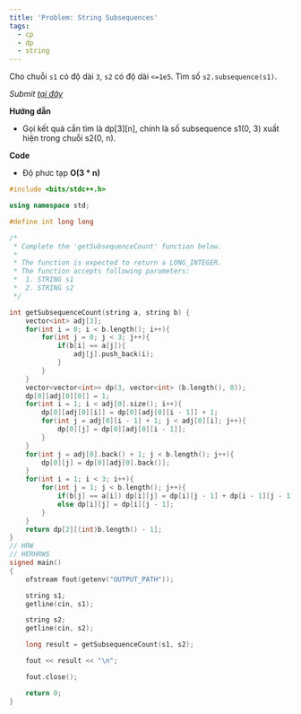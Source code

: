 ```yaml
---
title: 'Problem: String Subsequences'
tags:
  - cp
  - dp
  - string
---
```

Cho chuỗi `s1` có độ dài `3`, `s2` có độ dài `<=1e5`. Tìm số `s2.subsequence(s1)`.

<!--more-->

*Submit [tại đây](https://www.hackerrank.com/test/5k8aftrdekm/questions/gdbs88p9h9n)*

**Hướng dẫn**
  - Gọi kết quả cần tìm là dp[3][n], chính là số subsequence s1(0, 3) xuất hiện trong chuỗi s2(0, n).

**Code**

- Độ phưc tạp **O(3 * n)**

```cpp
#include <bits/stdc++.h>

using namespace std;

#define int long long

/*
 * Complete the 'getSubsequenceCount' function below.
 *
 * The function is expected to return a LONG_INTEGER.
 * The function accepts following parameters:
 *  1. STRING s1
 *  2. STRING s2
 */

int getSubsequenceCount(string a, string b) {
    vector<int> adj[3];
    for(int i = 0; i < b.length(); i++){
        for(int j = 0; j < 3; j++){
            if(b[i] == a[j]){
                adj[j].push_back(i);
            }
        }
    }
    vector<vector<int>> dp(3, vector<int> (b.length(), 0));
    dp[0][adj[0][0]] = 1;
    for(int i = 1; i < adj[0].size(); i++){
        dp[0][adj[0][i]] = dp[0][adj[0][i - 1]] + 1;
        for(int j = adj[0][i - 1] + 1; j < adj[0][i]; j++){
            dp[0][j] = dp[0][adj[0][i - 1]];
        }
    }
    for(int j = adj[0].back() + 1; j < b.length(); j++){
        dp[0][j] = dp[0][adj[0].back()];
    }
    for(int i = 1; i < 3; i++){
        for(int j = 1; j < b.length(); j++){
            if(b[j] == a[i]) dp[i][j] = dp[i][j - 1] + dp[i - 1][j - 1];
            else dp[i][j] = dp[i][j - 1];
        }
    }
    return dp[2][(int)b.length() - 1];
}
// HRW
// HERHRWS
signed main()
{
    ofstream fout(getenv("OUTPUT_PATH"));

    string s1;
    getline(cin, s1);

    string s2;
    getline(cin, s2);

    long result = getSubsequenceCount(s1, s2);

    fout << result << "\n";

    fout.close();

    return 0;
}
```
